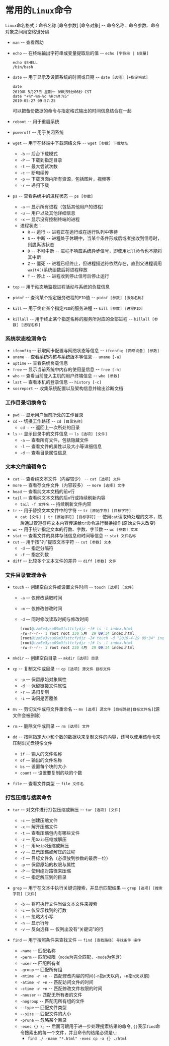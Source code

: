 # 常用的`Linux`命令

`Linux`命名格式：命令名称 [命令参数] [命令对象] -- 命令名称、命令参数、命令对象之间用空格键分隔

- `man` -- 查看帮助
- `echo` -- 在终端输出字符串或变量提取后的值 -- `echo [字符串 | $变量]`
  
  ```shell
  echo $SHELL
  /bin/bash
  ```

- `date` -- 用于显示及设置系统的时间或日期 -- `date [选项] [+指定格式]`
  
  ```shell
  date
  2019年 5月27日 星期一 09时55分06秒 CST
  date "+%Y-%m-%d %H:%M:%S"
  2019-05-27 09:57:25
  ```
  可以把备份数据的命令与指定格式输出的时间信息结合在一起

- `reboot` -- 用于重启系统
- `poweroff` -- 用于关闭系统
- `wget` -- 用于在终端中下载网络文件 -- `wget [参数] 下载地址`
  - `-b` -- 后台下载模式
  - `-P` -- 下载到指定目录
  - `-t` -- 最大尝试次数
  - `-c` -- 断电续传
  - `-p` -- 下载页面内所有资源，包括图片，视频等 
  - `-r` -- 递归下载
- `ps` -- 查看系统中的进程状态 -- `ps [参数]`
  - `-a` -- 显示所有进程（包括其他用户的进程）
  - `-u` -- 用户以及其他详细信息
  - `-x` -- 显示没有控制终端的进程
  - 进程状态：
    - `R` -- 运行 -- 进程正在运行或在运行队列中等待
    - `S` -- 中断 -- 进程处于休眠中，当某个条件形成后或者接收到信号时，则脱离该状态
    - `D` -- 不可中断 -- 进程不响应系统异步信号，即使用`kill`命令也不能将其中断
    - `Z` -- 僵死 -- 进程已经终止，但进程描述符依然存在，直到父进程调用`wait4()`系统函数后将进程释放
    - `T` -- 停止 -- 进程收到停止信号后停止运行
- `top` -- 用于动态地监视进程活动与系统的负载信息
- `pidof` -- 查询某个指定服务进程的`PID`值 -- `pidof [参数] [服务名称]`
- `kill` -- 用于终止某个指定`PID`的服务进程 -- `kill [参数] [进程PID]`
- `killall` -- 用于终止某个指定名称的服务所对应的全部进程 -- `killall [参数] [进程名称]`



### 系统状态检测命令

- `ifconfig` -- 获取网卡配置与网络状态等信息 -- `ifconfig [网络设备] [参数]`
- `uname` -- 查看系统内核与系统版本等信息 -- `uname [-a]`
- `uptime` -- 查看系统负载信息
- `free` -- 显示当前系统中内存的使用量信息 -- `free [-h]`
- `who` -- 查看当前登入主机的用户终端信息 -- `who [参数]`
- `last` -- 查看本机的登录信息 -- `history [-c]`
- `sosreport` -- 收集系统配置以及架构信息并输出诊断文档

### 工作目录切换命令

- `pwd` -- 显示用户当前所处的工作目录
- `cd` -- 切换工作路径 -- `cd [目录名称]`
  - `cd -` -- 返回上一次所处的目录
- `ls` -- 显示目录中的文件信息 -- `ls [选项] [文件]`
  - `-a` -- 查看所有文件，包括隐藏文件
  - `-l` -- 查看文件的属性以及大小等详细信息
  - `-d` -- 查看目录属性信息

### 文本文件编辑命令

- `cat` -- 查看纯文本文件（内容较少） -- `cat [选项] 文件`
- `more` -- 查看存文件文件（内容较多） -- `more [选择] 文件`
- `head` -- 查看纯文本文档的前`n`行
- `tail` -- 查看纯文本文档的后`n`行或持续刷新内容
  - `tail -f 文件名` -- 持续刷新文件内容
- `tr` -- 用于替换文本文件中的字符 -- `tr [原始字符] [目标字符]`
  - `cat [文件] | tr [原始字符] [目标字符]` -- 使用`cat`读取待处理的文本，然后通过管道符将文本内容传递给`tr`命令进行替换操作(原始文件未改变)
- `wc` -- 用于统计指定文本的行数、字数、字节数 -- `wc [参数] 文本`
- `stat` -- 查看文件的具体存储信息和时间等信息 -- `stat 文件名称`
- `cut` -- 用于按"列"提取文本字符 -- `cut [参数] 文本`
  - `-d` -- 指定分隔符
  - `-f` -- 指定列数
- `diff` -- 比较多个文本文件的差异 -- `diff [参数] 文件`

### 文件目录管理命令

- `touch` -- 创建空白文件或设置文件时间 -- `touch [选项] [文件]`
  - `-a` -- 仅修改读取时间
  - `-m` -- 仅修改修改时间
  - `-d` -- 同时修改读取时间与修改时间
  
    ```s
    [root@izm5e3ysu09m3fsttcfydjz ~]# ls -l index.html
    -rw-r--r-- 1 root root 230 5月  29 09:34 index.html
    [root@izm5e3ysu09m3fsttcfydjz ~]# touch -d "2019-4-29 09:34" index.html
    [root@izm5e3ysu09m3fsttcfydjz ~]# ls -l index.html
    -rw-r--r-- 1 root root 230 4月  29 09:34 index.html
    ```

- `mkdir` -- 创建空白目录 -- `mkdir [选项] 目录`
- `cp` -- 复制文件或目录 -- `cp [选项] 源文件 目标文件`
  - `-p` -- 保留原始对象属性
  - `-d` -- 保留链接文件属性
  - `-r` -- 递归复制
  - `-i` -- 询问是否覆盖
- `mv` -- 剪切文件或将文件重命名 -- `mv [选项] 源文件 [目标路径|目标文件名]`(源文件会被删除)
- `rm` -- 删除文件或目录 -- `rm [选项] 文件`
- `dd` -- 按照指定大小和个数的数据块来复制文件的内容，还可以使用该命令来压制出光盘镜像文件
  - `if` -- 输入的文件名称
  - `of` -- 输出的文件名称
  - `bs` -- 设置每个块的大小
  - `count` -- 设置要复制的块的个数
- `file` -- 查看文件类型 -- `file 文件名`

### 打包压缩与搜索命令

- `tar` -- 对文件进行打包压缩或解压 -- `tar [选项] [文件]`
  - `-c` -- 创建压缩文件
  - `-x` -- 解开压缩文件
  - `-t` -- 查看压缩包内有哪些文件
  - `-z` -- 用`Gzip`压缩或解压
  - `-j` -- 用`bzip2`压缩或解压
  - `-v` -- 显示压缩或解压的过程
  - `-f` -- 目标文件名（必须放到参数的最后一位）
  - `-p` -- 保留原始的权限与属性
  - `-P` -- 使用绝对路径来压缩
  - `-C` -- 指定解压到的目录

- `grep` -- 用于在文本中执行关键词搜索，并显示匹配结果 -- `grep [选项] [搜索字符] [文件]`
  - `-b` -- 将可执行文件当做文本文件来搜索
  - `-c` -- 仅显示找到的行数
  - `-i` -- 忽略大小写
  - `-n` -- 显示行号
  - `-v` -- 反向选择 -- 仅列出没有“关键词”的行

- `find` -- 用于按照条件来查找文件 -- `find [查找路径] 寻找条件 操作`
  - `-name` -- 匹配名称
  - `-perm` -- 匹配权限（`mode`为完全匹配，`-mode`为包含）
  - `-user` -- 匹配所有者
  - `-group` -- 匹配所有组
  - `-mtime -n +n` -- 匹配修改内容的时间(`-n`指`n`天以内，`+n`指`n`天以前)
  - `-atime -n +n` -- 匹配访问文件的时间
  - `-ctime -n +n` -- 匹配修改文件权限的时间
  - `-nouser` -- 匹配无所有者的文件
  - `-nogroup` -- 匹配无所有组的文件
  - `--type` -- 匹配文件类型
  - `--size` -- 匹配文件的大小
  - `-prune` -- 忽略某个目录
  - `-exec {} \;` -- 后面可跟用于进一步处理搜索结果的命令, `{}`表示`find`命令搜索出的每一个文件，并且命令的结尾必须是`\;`
    - `find ./ -name "*.html" -exec cp -a {} ./html`